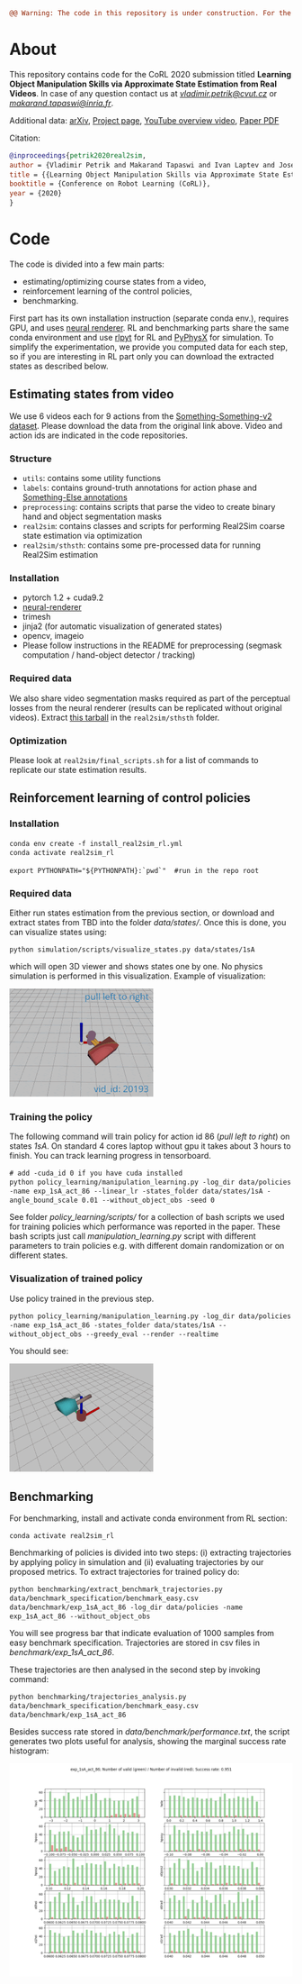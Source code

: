 ```diff
@@ Warning: The code in this repository is under construction. For the best exprience, please, try it later (in few days). @@
```

# About
This repository contains code for the CoRL 2020 submission titled **Learning Object Manipulation Skills via Approximate State Estimation from Real Videos**.
In case of any question contact us at *vladimir.petrik@cvut.cz* or *makarand.tapaswi@inria.fr*.

Additional data:
[arXiv](https://arxiv.org/abs/2011.06813),
[Project page](https://data.ciirc.cvut.cz/public/projects/2020Real2Sim/), 
[YouTube overview video](https://youtu.be/0bhO3KCKVa8), 
[Paper PDF](https://drive.google.com/file/d/1DuHan9oZXznDnXiCP7J6ogWn8FMAAkIJ/view)

Citation:
```bibtex
@inproceedings{petrik2020real2sim,
author = {Vladimir Petrik and Makarand Tapaswi and Ivan Laptev and Josef Sivic},
title = {{Learning Object Manipulation Skills via Approximate State Estimation from Real Videos}},
booktitle = {Conference on Robot Learning (CoRL)},
year = {2020}
}
```

# Code
The code is divided into a few main parts: 
- estimating/optimizing course states from a video,
- reinforcement learning of the control policies,
- benchmarking.

First part has its own installation instruction (separate conda env.), requires GPU, and uses [neural renderer](https://github.com/hiroharu-kato/neural_renderer).
RL and benchmarking parts share the same conda environment and use [rlpyt](https://github.com/astooke/rlpyt) for RL and [PyPhysX](https://github.com/petrikvladimir/pyphysx/) for simulation.
To simplify the experimentation, we provide you computed data for each step, so if you are interesting in RL part only you can download the extracted states as described below.

## Estimating states from video 

We use 6 videos each for 9 actions from the [Something-Something-v2 dataset](https://20bn.com/datasets/something-something).
Please download the data from the original link above.
Video and action ids are indicated in the code repositories.

### Structure
- `utils`: contains some utility functions
- `labels`: contains ground-truth annotations for action phase and [Something-Else annotations](https://github.com/joaanna/something_else)
- `preprocessing`: contains scripts that parse the video to create binary hand and object segmentation masks
- `real2sim`: contains classes and scripts for performing Real2Sim coarse state estimation via optimization
- `real2sim/sthsth`: contains some pre-processed data for running Real2Sim estimation

### Installation
- pytorch 1.2 + cuda9.2
- [neural-renderer](https://github.com/hiroharu-kato/neural_renderer)
- trimesh
- jinja2 (for automatic visualization of generated states)
- opencv, imageio
- Please follow instructions in the README for preprocessing (segmask computation / hand-object detector / tracking)

### Required data

We also share video segmentation masks required as part of the perceptual losses from the neural renderer (results can be replicated without original videos).
Extract [this tarball](https://drive.google.com/file/d/1Dy8GXQF6wqDKj_vhp5nE1uOB2T5fm0Bu/view) in the `real2sim/sthsth` folder.

### Optimization

Please look at `real2sim/final_scripts.sh` for a list of commands to replicate our state estimation results.


## Reinforcement learning of control policies

### Installation
```shell script
conda env create -f install_real2sim_rl.yml
conda activate real2sim_rl

export PYTHONPATH="${PYTHONPATH}:`pwd`"  #run in the repo root
```

### Required data
Either run states estimation from the previous section, or download and extract states from TBD into the folder *data/states/*.
Once this is done, you can visualize states using:
```shell script
python simulation/scripts/visualize_states.py data/states/1sA
```
which will open 3D viewer and shows states one by one. 
No physics simulation is performed in this visualization.
Example of visualization:

![](doc/policy_learning/visualize_states.gif) 

### Training the policy
The following command will train policy for action id 86 (*pull left to right*) on states *1sA*.
On standard 4 cores laptop without gpu it takes about 3 hours to finish. 
You can track learning progress in tensorboard.

```shell script
# add -cuda_id 0 if you have cuda installed
python policy_learning/manipulation_learning.py -log_dir data/policies -name exp_1sA_act_86 --linear_lr -states_folder data/states/1sA -angle_bound_scale 0.01 --without_object_obs -seed 0
```
See folder *policy_learning/scripts/* for a collection of bash scripts we used for training policies which performance was reported in the paper.
These bash scripts just call *manipulation_learning.py* script with different parameters to train policies e.g. with different domain randomization or on different states.

### Visualization of trained policy

Use policy trained in the previous step.
```shell script
python policy_learning/manipulation_learning.py -log_dir data/policies -name exp_1sA_act_86 -states_folder data/states/1sA --without_object_obs --greedy_eval --render --realtime
```
You should see:

![](doc/policy_learning/learned_policy.gif) 


## Benchmarking
For benchmarking, install and activate conda environment from RL section:
```shell script
conda activate real2sim_rl
``` 
Benchmarking of policies is divided into two steps: (i) extracting trajectories by applying policy in simulation and (ii) evaluating trajectories by our proposed metrics.
To extract trajectories for trained policy do:
```shell script
python benchmarking/extract_benchmark_trajectories.py data/benchmark_specification/benchmark_easy.csv data/benchmark/exp_1sA_act_86 -log_dir data/policies -name exp_1sA_act_86 --without_object_obs
```
You will see progress bar that indicate evaluation of 1000 samples from easy benchmark specification.
Trajectories are stored in csv files in *benchmark/exp_1sA_act_86*.

These trajectories are then analysed in the second step by invoking command:
```shell script
python benchmarking/trajectories_analysis.py data/benchmark_specification/benchmark_easy.csv data/benchmark/exp_1sA_act_86
```
Besides success rate stored in *data/benchmark/performance.txt*, the script generates two plots useful for analysis, showing the marginal success rate histogram:

![](doc/policy_learning/success_marginal_exp_1sA_act_86.png) 
